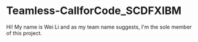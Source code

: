 # Teamless-CallforCode_SCDFXIBM
Hi! My name is Wei Li and as my team name suggests, I'm the sole member of this project. 
